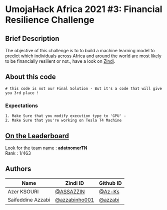 # UmojaHack Africa 2021 #3: Financial Resilience Challenge

## Brief Description

The objective of this challenge is to to build a machine learning model to predict which individuals across Africa and around the world are most likely to be financially resilient or not., have a look on [Zindi](https://zindi.africa/hackathons/umojahack-africa-2021-3-financial-health-challenge-beginner). 

## About this code

```
# this code is not our Final Solution - But it's a code that will give you 3rd place !
```


### Expectations
```
1. Make Sure that you modify execution type to 'GPU' -
2. Make Sure that you're working on Tesla T4 Machine
```  

## [On the Leaderboard](https://zindi.africa/hackathons/umojahack-africa-2021-3-financial-health-challenge-beginner/leaderboard)

Look for the team name : **adatnomerTN** <br>
Rank : 1/463   
## Authors

<div align='center'>

| Name           |                     Zindi ID                     |                  Github ID               |
|----------------|--------------------------------------------------|------------------------------------------|
|Azer KSOURI |[@ASSAZZIN](https://zindi.africa/users/ASSAZZIN)      |[@Az-Ks](https://github.com/Az-Ks)        |
|Saifeddine Azzabi     |[@azzabinho001](https://zindi.africa/users/azzabinho001)  |[@azzabi]()|


</div>

